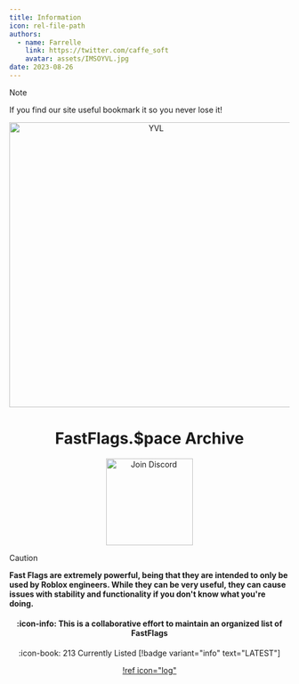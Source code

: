 ```yaml
---
title: Information
icon: rel-file-path	
authors:
  - name: Farrelle
    link: https://twitter.com/caffe_soft
    avatar: assets/IMSOYVL.jpg
date: 2023-08-26
---
```


> [!NOTE]
> If you find our site useful bookmark it so you never lose it!

<div align="center">
  <img src="assets/cartizest.gif" width="512" alt="YVL">


<h1 align="center">FastFlags.$pace Archive</h1>

<a href="https://discord.gg/6zqNQTSkrg">
  <img src="https://img.shields.io/discord/1241247795470536725?logo=discord&logoColor=white&label=discord&color=4d3dff" width="156" alt="Join Discord">
  </a>

</div>

> [!CAUTION]
> **Fast Flags are extremely powerful, being that they are intended to only be used by Roblox engineers. While they can be very useful, they can cause issues with stability and functionality if you don't know what you're doing.**

<div align="center">

#### :icon-info: This is a collaborative effort to maintain an organized list of FastFlags

:icon-book: 213 Currently Listed [!badge variant="info" text="LATEST"]

[!ref icon="log"](/logs/changelog.md)

</div>
